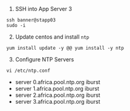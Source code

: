 1. SSH into App Server 3
```
ssh banner@stapp03
sudo -i
```

2. Update centos and install `ntp`
```
yum install update -y @@ yum install -y ntp
```

3. Configure NTP Servers
```
vi /etc/ntp.conf
```

* server 0.africa.pool.ntp.org iburst
* server 1.africa.pool.ntp.org iburst
* server 2.africa.pool.ntp.org iburst
* server 3.africa.pool.ntp.org iburst